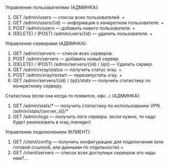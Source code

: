 Управление пользователями (АДМИНКА): 
1. GET /admin/users — список всех пользователей. +
2. GET /admin/users/{id} — информация о конкретном пользователе. +
3. POST /admin/users — добавить нового пользователя. + 
4. (DELETE) / (POST) /admin/users/{id} — удалить пользователя. +

Управление серверами (АДМИНКА):
1. GET /admin/servers — список всех серверов. 
2. POST /admin/servers — добавить новый сервер.
3. (DELETE) / (POST) /admin/servers/{(id) / (ip)} — Удалить сервер.
4. GET /admin/xray/status — получить статус xray. +
5. POST /admin/xray/restart — перезапустить xray. +
6. GET /admin/servers/{(id) / (ip)}/stats — получить статистику по конкретному серверу.

Статистика (если она когда-то появится, офк...) (АДМИНКА):
1. GET /admin/stats/* — получить статистику по использованию VPN.
/admin/stats/{server_id}/*
2. GET /admin/logs — получить логи сервера. (если нужно, то надо будет реализовать в xray_manager)



Управление подключением (КЛИЕНТ):
1. GET /client/config — получить конфигурацию для подключения (или готовой ссылкой, или данными по отдельности).+
2. GET /client/servers — список всех доступных серверов
это надо нам?...
